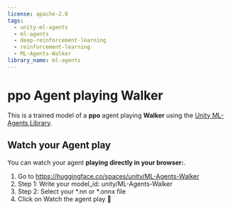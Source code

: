 ```yaml
---
license: apache-2.0
tags:
  - unity-ml-agents
  - ml-agents
  - deep-reinforcement-learning
  - reinforcement-learning
  - ML-Agents-Walker
library_name: ml-agents
---
```


# **ppo** Agent playing **Walker**
  This is a trained model of a **ppo** agent playing **Walker** using the [Unity ML-Agents Library](https://github.com/Unity-Technologies/ml-agents).
  
  ## Watch your Agent play
  You can watch your agent **playing directly in your browser:**. 
  
  1. Go to https://huggingface.co/spaces/unity/ML-Agents-Walker
  2. Step 1: Write your model_id: unity/ML-Agents-Walker
  3. Step 2: Select your *.nn or *.onnx file
  4. Click on Watch the agent play 👀
  